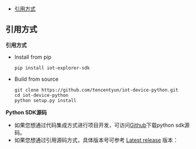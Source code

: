  * [引用方式](#引用方式)

## 引用方式

**引用方式**

-  Install from pip

    ```
	pip install iot-explorer-sdk
	```


-  Build from source

	```
	git clone https://github.com/tencentyun/iot-device-python.git
	cd iot-device-python
	python setup.py install
	```


**Python SDK源码**

-  如果您想通过代码集成方式进行项目开发，可访问[Github](../explorer-device-python)下载python sdk源码。
-  如果您想通过引用源码方式，具体版本号可参考 [Latest release](https://github.com/tencentyun/iot-device-python/releases) 版本：


